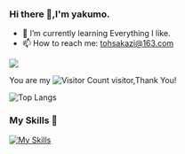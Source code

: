 
### Hi there 👋,I'm yakumo.

- 🌱 I’m currently learning Everything I like.
- 📫 How to reach me: tohsakazi@163.com

![](https://github-readme-stats.vercel.app/api?username=Yakumo-zi&show_icons=true&theme=transparent)

You are my ![Visitor Count](https://profile-counter.glitch.me/Yakumo-zi/count.svg) visitor,Thank You!

![Top Langs](https://github-readme-stats-iota-sandy-24.vercel.app/api/top-langs/?username=Yakumo-zi&layout=compact&theme=tokyonight&size_weight=0.2&count_weight=0.8&exclude_repo=github-readme-stats,muc_study,dotfiles,build-your-own-x,note,rust&hide=Makefile,HTML,Assembly,Shell,CMake,JavaScript,CSS)

### My Skills 🚀

[![My Skills](https://skillicons.dev/icons?i=c,cpp,go,js,ts,react,vue,tailwindcss,docker,redis,mysql,neovim,git,rust,linux)](https://skillicons.dev)

